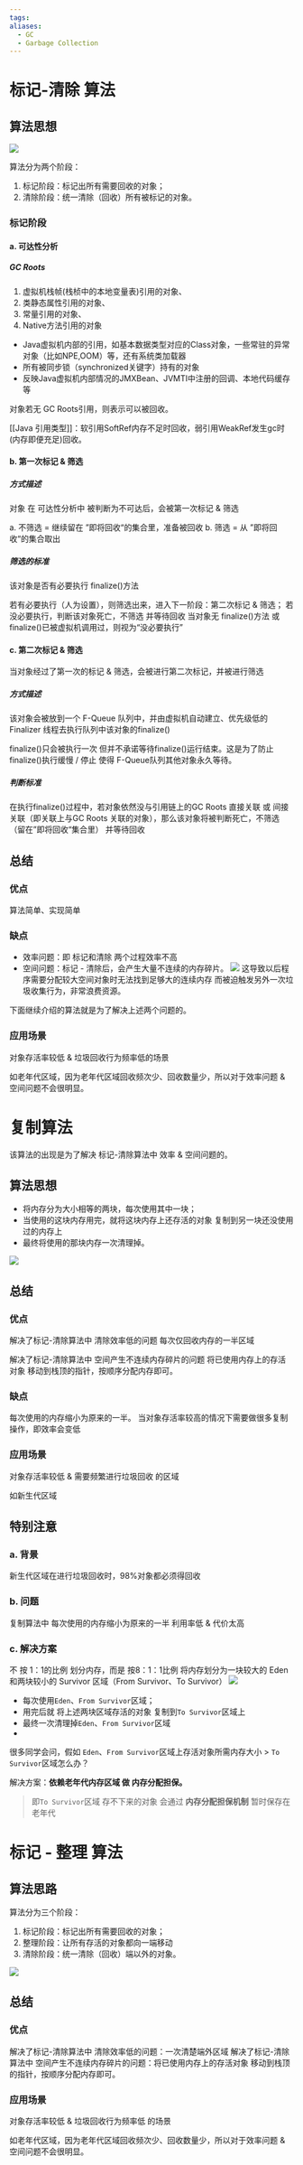 ```yaml
---
tags: 
aliases:
  - GC
  - Garbage Collection
---
```

# 标记-清除 算法
## 算法思想
![](https://imgconvert.csdnimg.cn/aHR0cDovL3VwbG9hZC1pbWFnZXMuamlhbnNodS5pby91cGxvYWRfaW1hZ2VzLzk0NDM2NS0xZTBlMzU2ZDg5MmE5MGFlLnBuZw?x-oss-process=image/format,png)

算法分为两个阶段：
1.  标记阶段：标记出所有需要回收的对象；
2.  清除阶段：统一清除（回收）所有被标记的对象。
### 标记阶段
#### a. 可达性分析
##### GC Roots
1. 虚拟机栈帧(栈桢中的本地变量表)引用的对象、
2. 类静态属性引用的对象、
3. 常量引用的对象、
4. Native方法引用的对象 
-   Java虚拟机内部的引用，如基本数据类型对应的Class对象，一些常驻的异常对象（比如NPE,OOM）等，还有系统类加载器
-   所有被同步锁（synchronized关键字）持有的对象
-   反映Java虚拟机内部情况的JMXBean、JVMTI中注册的回调、本地代码缓存等

对象若无 GC Roots引用，则表示可以被回收。

[[Java 引用类型]]：软引用SoftRef内存不足时回收，弱引用WeakRef发生gc时(内存即便充足)回收。
#### b. 第一次标记 & 筛选

##### 方式描述
对象 在 可达性分析中 被判断为不可达后，会被第一次标记 & 筛选

a. 不筛选 = 继续留在 ”即将回收“的集合里，准备被回收
b. 筛选 = 从 ”即将回收“的集合取出

##### 筛选的标准
该对象是否有必要执行 finalize()方法

若有必要执行（人为设置），则筛选出来，进入下一阶段：第二次标记 & 筛选；
若没必要执行，判断该对象死亡，不筛选 并等待回收
当对象无 finalize()方法 或 finalize()已被虚拟机调用过，则视为“没必要执行”
#### c. 第二次标记 & 筛选
当对象经过了第一次的标记 & 筛选，会被进行第二次标记，并被进行筛选

##### 方式描述
该对象会被放到一个 F-Queue 队列中，并由虚拟机自动建立、优先级低的Finalizer 线程去执行队列中该对象的finalize()

finalize()只会被执行一次
但并不承诺等待finalize()运行结束。这是为了防止 finalize()执行缓慢 / 停止 使得 F-Queue队列其他对象永久等待。
##### 判断标准
在执行finalize()过程中，若对象依然没与引用链上的GC Roots 直接关联 或 间接关联（即关联上与GC Roots 关联的对象），那么该对象将被判断死亡，不筛选（留在”即将回收“集合里） 并等待回收
## 总结
### 优点
算法简单、实现简单
### 缺点
-   效率问题：即 标记和清除 两个过程效率不高
-   空间问题：标记 - 清除后，会产生大量不连续的内存碎片。
![](https://imgconvert.csdnimg.cn/aHR0cDovL3VwbG9hZC1pbWFnZXMuamlhbnNodS5pby91cGxvYWRfaW1hZ2VzLzk0NDM2NS1lNDI0MjA2MjgyMjMwYjY1LnBuZw?x-oss-process=image/format,png)
这导致以后程序需要分配较大空间对象时无法找到足够大的连续内存 而被迫触发另外一次垃圾收集行为，非常浪费资源。

下面继续介绍的算法就是为了解决上述两个问题的。

### 应用场景
对象存活率较低 & 垃圾回收行为频率低的场景

如老年代区域，因为老年代区域回收频次少、回收数量少，所以对于效率问题 & 空间问题不会很明显。

# 复制算法
该算法的出现是为了解决 标记-清除算法中 效率 & 空间问题的。
## 算法思想
-   将内存分为大小相等的两块，每次使用其中一块；
-   当使用的这块内存用完，就将这块内存上还存活的对象 复制到另一块还没使用过的内存上
-   最终将使用的那块内存一次清理掉。

![](https://imgconvert.csdnimg.cn/aHR0cDovL3VwbG9hZC1pbWFnZXMuamlhbnNodS5pby91cGxvYWRfaW1hZ2VzLzk0NDM2NS1mZjQ2MTk3ZmM2ZTdkMDE2LnBuZw?x-oss-process=image/format,png)
## 总结

### 优点
解决了标记-清除算法中 清除效率低的问题
每次仅回收内存的一半区域

解决了标记-清除算法中 空间产生不连续内存碎片的问题
将已使用内存上的存活对象 移动到栈顶的指针，按顺序分配内存即可。

### 缺点
每次使用的内存缩小为原来的一半。
当对象存活率较高的情况下需要做很多复制操作，即效率会变低
### 应用场景
对象存活率较低 & 需要频繁进行垃圾回收 的区域

如新生代区域

## 特别注意
### a. 背景
新生代区域在进行垃圾回收时，98%对象都必须得回收

### b. 问题
复制算法中 每次使用的内存缩小为原来的一半 利用率低 & 代价太高

### c. 解决方案

不 按 1：1的比例 划分内存，而是 按8：1：1比例 将内存划分为一块较大的 Eden 和两块较小的 Survivor 区域（From Survivor、To Survivor）
![](https://imgconvert.csdnimg.cn/aHR0cDovL3VwbG9hZC1pbWFnZXMuamlhbnNodS5pby91cGxvYWRfaW1hZ2VzLzk0NDM2NS0wNmZmZWNlZGMzZGE5YTMxLnBuZw?x-oss-process=image/format,png)
-   每次使用`Eden`、`From Survivor`区域；
-   用完后就 将上述两块区域存活的对象 复制到`To Survivor`区域上
-   最终一次清理掉`Eden`、`From Survivor`区域
- 
很多同学会问，假如 `Eden`、`From Survivor`区域上存活对象所需内存大小 > `To Survivor`区域怎么办？

解决方案：**依赖老年代内存区域 做 内存分配担保。**

> 即`To Survivor`区域 存不下来的对象 会通过 **内存分配担保机制** 暂时保存在老年代

# 标记 - 整理 算法
## 算法思路
算法分为三个阶段：

1.  标记阶段：标记出所有需要回收的对象；
2.  整理阶段：让所有存活的对象都向一端移动
3.  清除阶段：统一清除（回收）端以外的对象。

![](https://imgconvert.csdnimg.cn/aHR0cDovL3VwbG9hZC1pbWFnZXMuamlhbnNodS5pby91cGxvYWRfaW1hZ2VzLzk0NDM2NS02Yjg4MjI1YzUwMjgzZGJmLnBuZw?x-oss-process=image/format,png)
## 总结
### 优点
解决了标记-清除算法中 清除效率低的问题：一次清楚端外区域
解决了标记-清除算法中 空间产生不连续内存碎片的问题：将已使用内存上的存活对象 移动到栈顶的指针，按顺序分配内存即可。
### 应用场景
对象存活率较低 & 垃圾回收行为频率低 的场景

如老年代区域，因为老年代区域回收频次少、回收数量少，所以对于效率问题 & 空间问题不会很明显。

